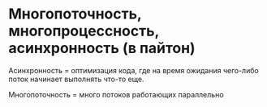 # Многопоточность, многопроцессность, асинхронность (в пайтон)

Асинхронность = оптимизация кода, где на время ожидания чего-либо поток начинает
выполнять что-то еще.

Многопоточность = много потоков работающих параллельно
